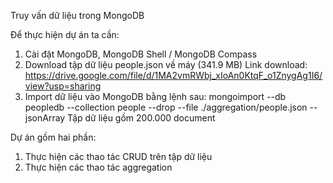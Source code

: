 Truy vấn dữ liệu trong MongoDB

Để thực hiện dự án ta cần: 
1. Cài đặt MongoDB, MongoDB Shell / MongoDB Compass
2. Download tập dữ liệu people.json về máy (341.9 MB)
Link download: https://drive.google.com/file/d/1MA2vmRWbj_xIoAn0KtqF_o1ZnygAg1I6/view?usp=sharing
3. Import dữ liệu vào MongoDB bằng lệnh sau:
         mongoimport --db peopledb --collection people --drop --file ./aggregation/people.json --jsonArray
Tập dữ liệu gồm 200.000 document

Dự án gồm hai phần:
1. Thực hiện các thao tác CRUD trên tập dữ liệu
2. Thực hiện các thao tác aggregation
